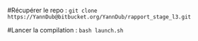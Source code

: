 #Récupérer le repo :
`git clone https://YannDub@bitbucket.org/YannDub/rapport_stage_l3.git`

#Lancer la compilation :
`bash launch.sh`
